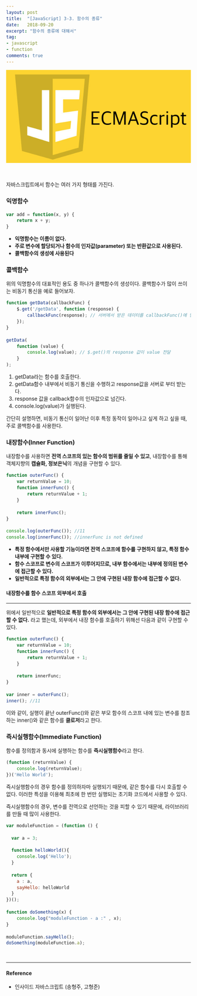 ```yaml
---
layout: post
title:  "[JavaScript] 3-3. 함수의 종류"
date:   2018-09-20
excerpt: "함수의 종류에 대해서"
tag:
- javascript
- function
comments: true
---
```






![JavaScript](/assets/img/es5.png)

<br/>

자바스크립트에서 함수는 여러 가지 형태를 가진다.

### 익명함수

```javascript
var add = function(x, y) {
	return x + y;
}
```
* **익명함수는 이름이 없다.**
* **주로 변수에 할당되거나 함수의 인자값(parameter) 또는 반환값으로 사용된다.**
* **콜백함수의 생성에 사용된다**

### 콜백함수

위의 익명함수의 대표적인 용도 중 하나가 콜백함수의 생성이다.
콜백함수가 많이 쓰이는 비동기 통신을 예로 들어보자.

```javascript
function getData(callbackFunc) {
	$.get('/getData', function (response) {
		callbackFunc(response); // 서버에서 받은 데이터를 callbackFunc()에 넘긴다.
	});
}

getData(
	function (value) {
		console.log(value); // $.get()의 response 값이 value 전달
	}
);
```
1. getData라는 함수를 호출한다.
2. getData함수 내부에서 비동기 통신을 수행하고 response값을 서버로 부터 받는다.
3. response 값을 callback함수의 인자값으로 넘긴다.
4. console.log(value)가 실행된다.

간단히 설명하면, 비동기 통신이 일어난 이후 특정 동작이 일어나고 싶게 하고 싶을 때, 주로 콜백함수를 사용한다.


### 내장함수(Inner Function)

내장함수를 사용하면 **전역 스코프의 있는 함수의 범위를 줄일 수 있고**, 내장함수를 통해 객체지향의 **캡슐화, 정보은닉**의 개념을 구현할 수 있다.

```javascript
function outerFunc() {
	var returnValue = 10;
    function innerFunc() {
    	return returnValue + 1;
    }

    return innerFunc();
}

console.log(outerFunc()); //11
console.log(innerFunc()); //innerFunc is not defined
```

* **특정 함수에서만 사용할 기능이라면 전역 스코프에 함수를 구현하지 않고, 특정 함수 내부에 구현할 수 있다.**
* **함수 스코프로 변수의 스코프가 이루어지므로, 내부 함수에서는 내부에 정의된 변수에 접근할 수 있다.**
* **일반적으로 특정 함수의 외부에서는 그 안에 구현된 내장 함수에 접근할 수 없다.**

#### 내장함수를 함수 스코프 외부에서 호출

---

위에서 일반적으로 **일반적으로 특정 함수의 외부에서는 그 안에 구현된 내장 함수에 접근할 수 없다.** 라고 했는데, 외부에서 내장 함수를 호출하기 위해선 다음과 같이 구현할 수 있다.

```javascript
function outerFunc() {
	var returnValue = 10;
    function innerFunc() {
    	return returnValue + 1;
    }

    return innerFunc;
}

var inner = outerFunc();
inner(); //11
```
이와 같이, 실행이 끝난 outerFunc()와 같은 부모 함수의 스코프 내에 있는 변수를 참조하는 inner()와 같은 함수를 **클로저**라고 한다.

### 즉시실행함수(Immediate Function)

함수를 정의함과 동시에 실행하는 함수를 **즉시실행함수**라고 한다.

```javascript
(function (returnValue) {
	console.log(returnValue);
})('Hello World');
```

즉시실행함수의 경우 함수를 정의하자마 실행되기 때문에, 같은 함수를 다시 호출할 수 없다.
이러한 특성을 이용해 최초에 한 번만 실행되는 초기화 코드에서 사용할 수 있다.

즉시실행함수의 경우, 변수를 전역으로 선언하는 것을 피할 수 있기 때문에, 라이브러리를 만들 때 많이 사용한다.

```javascript
var moduleFunction = (function () {

  var a = 3;

  function helloWorld(){
    console.log('Hello');
  }

  return {
    a : a,
    sayHello: helloWorld
  }
})();

function doSomething(x) {
	console.log("moduleFunction - a :" , x);
}

moduleFunction.sayHello();
doSomething(moduleFunction.a);
```

<br/>

* * *

#### Reference
- 인사이드 자바스크립트 (송형주, 고형준)


